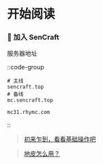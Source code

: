 # 开始阅读

### 🧭 加入 SenCraft 

服务器地址

::code-group
```shell [Java 版]
# 主线
sencraft.top
# 备线
mc.sencraft.top
```

```shell [基岩版]
mc31.rhymc.com
```

::

> [初来乍到，看看基础操作吧](base)

> [地皮怎么用？](plots)
